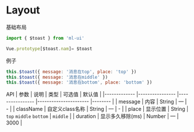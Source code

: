 # Layout

基础布局
```js
import { $toast } from 'ml-ui'

Vue.prototype[$toast.nam]= $toast
```

例子
```js
this.$toast({ message: '消息在top', place: 'top' })
this.$toast({ message: '消息在middle' })
this.$toast({ message: '消息在bottom', place: 'bottom' })
```
API
| 参数          | 说明            | 类型            | 可选值                 | 默认值   |
|-------------  |---------------- |---------------- |---------------------- |-------- |
| message         | 内容   | String  | — | - |
| className         | 自定义class名称   | String  | — | - |
| place         | 显示位置   | String  | `top` `middle` `bottom`  | `middle` |
| duration         | 显示多久移除(ms)   | Number  | — | 3000 |

